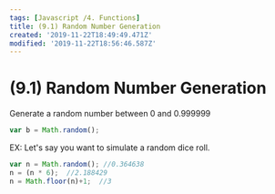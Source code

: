 ```yaml
---
tags: [Javascript /4. Functions]
title: (9.1) Random Number Generation
created: '2019-11-22T18:49:49.471Z'
modified: '2019-11-22T18:56:46.587Z'
---
```


# (9.1) Random Number Generation

Generate a random number between 0 and 0.999999
```js 
var b = Math.random();
```
EX: Let's say you want to simulate a random dice roll.

```js
var n = Math.random(); //0.364638
n = (n * 6);  //2.188429
n = Math.floor(n)+1;  //3
```

